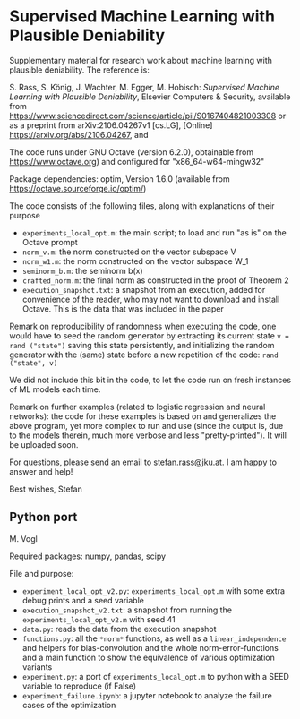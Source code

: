# Supervised Machine Learning with Plausible Deniability
Supplementary material for research work about machine learning with plausible deniability. The reference is:

S. Rass, S. König, J. Wachter, M. Egger, M. Hobisch: *Supervised Machine Learning with Plausible Deniability*, Elsevier Computers & Security, available from https://www.sciencedirect.com/science/article/pii/S0167404821003308 or as a preprint from arXiv:2106.04267v1 [cs.LG], [Online] https://arxiv.org/abs/2106.04267, and 

The code runs under GNU Octave (version 6.2.0), obtainable from https://www.octave.org)
and configured for "x86_64-w64-mingw32"

Package dependencies:
optim, Version 1.6.0 (available from https://octave.sourceforge.io/optim/)

The code consists of the following files, along with explanations of their purpose
- `experiments_local_opt.m`: the main script; to load and run "as is" on the Octave prompt
- `norm_v.m`:								  the norm constructed on the vector subspace V
- `norm_w1.m`:								  the norm constructed on the vector subspace W_1
- `seminorm_b.m`:							the seminorm b(x)
- `crafted_norm.m`:						the final norm as constructed in the proof of Theorem 2
- `execution_snapshot.txt`:	  a snapshot from an execution, added for convenience of the 
										      reader, who may not want to download and install Octave. This
										      is the data that was included in the paper
										
Remark on reproducibility of randomness when executing the code, one would have to seed the random
generator by extracting its current state `v = rand ("state")` saving this state persistently, and initializing the random generator with the (same) state before
a new repetition of the code: `rand ("state", v)`

We did not include this bit in the code, to let the code run on fresh instances of ML models each time.

Remark on further examples (related to logistic regression and neural networks): the code for
these examples is based on and generalizes the above program, yet more complex to run and use (since the output
is, due to the models therein, much more verbose and less "pretty-printed"). It will be uploaded soon.

For questions, please send an email to stefan.rass@jku.at. I am happy to answer and help!

Best wishes,
Stefan

## Python port

M. Vogl

Required packages: numpy, pandas, scipy

File and purpose:
* `experiment_local_opt_v2.py`: `experiments_local_opt.m` with some extra debug prints and a seed variable
* `execution_snapshot_v2.txt`: a snapshot from running the `experiments_local_opt_v2.m` with seed 41
* `data.py`: reads the data from the execution snapshot
* `functions.py`: all the `*norm*` functions, as well as a `linear_independence` and helpers for bias-convolution and the whole norm-error-functions and a main function to show the equivalence of various optimization variants
* `experiment.py`: a port of `experiments_local_opt.m` to python with a SEED variable to reproduce (if False)
* `experiment_failure.ipynb`: a jupyter notebook to analyze the failure cases of the optimization